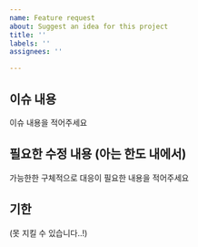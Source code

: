 ```yaml
---
name: Feature request
about: Suggest an idea for this project
title: ''
labels: ''
assignees: ''

---
```


## 이슈 내용

이슈 내용을 적어주세요


## 필요한 수정 내용 (아는 한도 내에서)

가능한한 구체적으로 대응이 필요한 내용을 적어주세요

## 기한

(못 지킬 수 있습니다..!)
